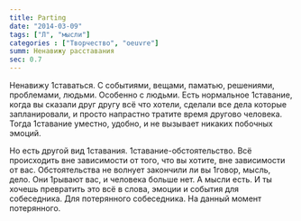 ```yaml
---
title: Parting
date: "2014-03-09"
tags: ["Л", "мысли"]
categories : ["Творчество", "oeuvre"]
summ: Ненавижу расставания
sec: 0.7
---
```


Ненавижу 1ставаться. С событиями, вещами, паматью, решениями, проблемами, людьми. Особенно с людьми. 
Есть нормальное 1ставание, когда вы сказали друг другу всё что хотели, сделали все дела которые запланировали, и просто напрастно тратите время другово человека.
Тогда 1ставание уместно, удобно, и не вызывает никаких побочных эмоций. 

Но есть другой вид 1ставания. 1ставание-обстоятельство. Всё происходить вне зависимости от того, что вы хотите, вне зависимости от вас. Обстоятельства не волнует закончили ли вы 1говор, мысль, дело. Они 1рывают вас, и человека больше нет. А мысли есть. И ты хочешь превратить это всё в слова, эмоции и события для собеседника. Для потерянного собеседника. На данный момент потерянного.  

